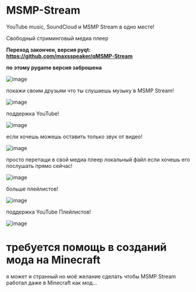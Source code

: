 # MSMP-Stream
YouTube music, SoundCloud и MSMP Stream в одно месте!

Свободный стриминговый медиа плеер 

**Переход закончен, версия pyqt: https://github.com/maxsspeaker/qMSMP-Stream**

**по этому pygame версия заброшена**




![image](https://user-images.githubusercontent.com/56259377/152379639-73e4af48-0e21-4837-82d6-448987789a7a.png)

покажи своим друзьям что ты слушаешь музыку в MSMP Stream!

![image](https://user-images.githubusercontent.com/56259377/147737914-00f3951b-d945-4894-9563-cc3c5bf87ebe.png)

поддержка YouTube!

![image](https://user-images.githubusercontent.com/56259377/147738008-a8d7c20d-9478-451e-be03-5d58ff2a5520.png)

если хочешь можешь оставить только звук от видео! 

![image](https://user-images.githubusercontent.com/56259377/147738167-034577db-5790-471e-961f-b3c7e86cbbc7.png)

просто перетащи в свой медиа плеер локальный файл 
если хочешь его послушать прямо сейчас!

![image](https://user-images.githubusercontent.com/56259377/147738236-27409c53-9d62-45dc-8af3-4e6a01e81628.png)

больше плейлистов!

![image](https://user-images.githubusercontent.com/56259377/163686423-23375b4c-f477-42a4-9bd0-181b286c4dab.png)


поддержка YouTube Плейлистов!

![image](https://user-images.githubusercontent.com/56259377/147738391-a322a66e-2cbe-4756-8ea3-6b8814519c83.png)


# требуется помощь в созданий мода на Minecraft
я может и странный но моё желание сделать чтобы MSMP Stream работал даже в Minecraft как мод...
